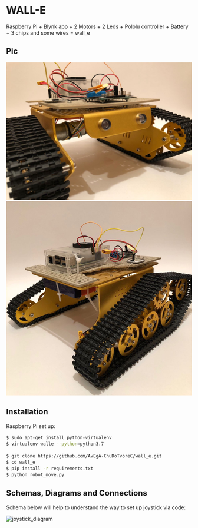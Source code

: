 # WALL-E
Raspberry Pi + Blynk app + 2 Motors + 2 Leds + Pololu controller + Battery + 3 сhips and some wires = wall_e

## Pic

![pic 1](https://github.com/AvEgA-ChuDoTvoreC/wall_e/blob/main/pic/pos1.jpg)
![pic 2](https://github.com/AvEgA-ChuDoTvoreC/wall_e/blob/main/pic/pos2.jpg)

## Installation

Raspberry Pi set up:

```bash
$ sudo apt-get install python-virtualenv
$ virtualenv walle --python=python3.7

$ git clone https://github.com/AvEgA-ChuDoTvoreC/wall_e.git
$ cd wall_e
$ pip install -r requirements.txt
$ python robot_move.py
```

## Schemas, Diagrams and Connections

Schema below will help to understand the way to set up joystick via code:

![joystick_diagram](https://github.com/AvEgA-ChuDoTvoreC/wall_e/blob/main/pic/joystick_diagram.jpg)
